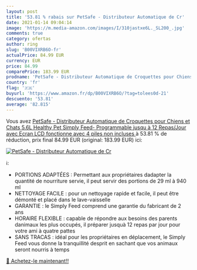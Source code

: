 ```yaml
---
layout: post
title: '53.81 % rabais sur PetSafe - Distributeur Automatique de Cr'
date: 2021-01-14 09:04:14
image: 'https://m.media-amazon.com/images/I/310jastxe6L._SL200_.jpg'
comments: true
category: ofertas
author: ring
slug: 'B00VIXRB6O-fr'
actualPrice: 84.99 EUR
currency: EUR
price: 84.99
comparePrice: 183.99 EUR
prodname: 'PetSafe - Distributeur Automatique de Croquettes pour Chiens et Chats 5.6L Healthy Pet Simply Feed- Programmable jusqu à 12 Repas/Jour avec Ecran LCD  fonctionne avec 4 piles  non incluses '
country: 'fr'
flag: '🇫🇷'
buyurl: 'https://www.amazon.fr/dp/B00VIXRB6O/?tag=tolees0d-21'
descuento: '53.81'
average: '82.815'
---
```


Vous avez [PetSafe - Distributeur Automatique de Croquettes pour Chiens et Chats 5.6L Healthy Pet Simply Feed- Programmable jusqu à 12 Repas/Jour avec Ecran LCD  fonctionne avec 4 piles  non incluses ](https://www.amazon.fr/dp/B00VIXRB6O/?tag=tolees0d-21)  à  53.81 % de réduction, prix final  84.99 EUR (original: 183.99 EUR) ici:

[![PetSafe - Distributeur Automatique de Cr](https://m.media-amazon.com/images/I/310jastxe6L._SL200_.jpg)](https://www.amazon.fr/dp/B00VIXRB6O/?tag=tolees0d-21)

ℹ️:

- PORTIONS ADAPTÉES : Permettant aux propriétaires dadapter la quantité de nourriture servie, il peut servir des portions de 29 ml à 940 ml
- NETTOYAGE FACILE : pour un nettoyage rapide et facile, il peut être démonté et placé dans le lave-vaisselle
- GARANTIE : le Simply Feed comprend une garantie du fabricant de 2 ans
- HORAIRE FLEXIBLE : capable de répondre aux besoins des parents danimaux les plus occupés, il préparer jusquà 12 repas par jour pour votre ami à quatre pattes
- SANS TRACAS : idéal pour les propriétaires en déplacement, le Simply Feed vous donne la tranquillité desprit en sachant que vos animaux seront nourris à temps

[🛒 Achetez-le maintenant!!](https://www.amazon.fr/dp/B00VIXRB6O/?tag=tolees0d-21)
